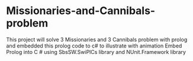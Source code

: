 # Missionaries-and-Cannibals-problem
This project will solve 3 Missionaries and 3 Cannibals problem with prolog and embedded this prolog code to c# to illustrate with animation
Embed Prolog into C # using SbsSW.SwiPlCs library and NUnit.Framework library
